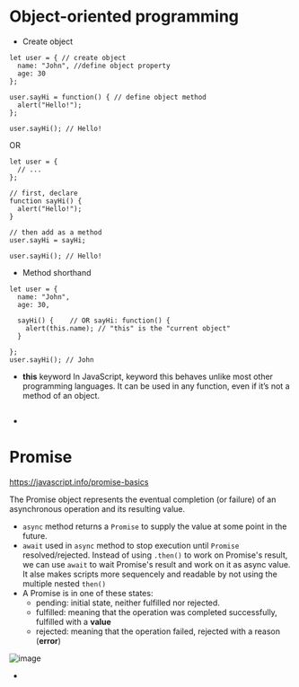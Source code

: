 # Object-oriented programming
* Create object
```
let user = { // create object
  name: "John", //define object property
  age: 30
};

user.sayHi = function() { // define object method
  alert("Hello!");
};

user.sayHi(); // Hello!
```
OR
```
let user = {
  // ...
};

// first, declare
function sayHi() {
  alert("Hello!");
}

// then add as a method
user.sayHi = sayHi;

user.sayHi(); // Hello!
```

* Method shorthand
```
let user = {
  name: "John",
  age: 30,

  sayHi() {    // OR sayHi: function() {
    alert(this.name); // "this" is the "current object"
  }

};
user.sayHi(); // John
```
* **this** keyword
In JavaScript, keyword this behaves unlike most other programming languages. It can be used in any function, even if it’s not a method of an object.
```

```

* 
# Promise
https://javascript.info/promise-basics

The Promise object represents the eventual completion (or failure) of an asynchronous operation and its resulting value.
* `async` method returns a `Promise` to supply the value at some point in the future.
* `await` used in `async` method to stop execution until `Promise` resolved/rejected. Instead of using `.then()` to work on Promise's result, we can use `await` to wait Promise's result and work on it as async value. It alse makes scripts more sequencely and readable by not using the multiple nested `then()`
* A Promise is in one of these states:
  * pending: initial state, neither fulfilled nor rejected.
  * fulfilled: meaning that the operation was completed successfully, fulfilled with a **value**
  * rejected: meaning that the operation failed,  rejected with a reason (**error**)

![image](https://github.com/user-attachments/assets/dc472fb5-3f80-477a-a225-a6ca65bc1676)

  * 
